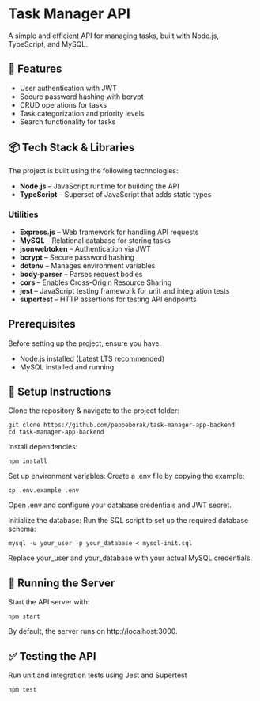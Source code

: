 # Task Manager API
A simple and efficient API for managing tasks, built with Node.js, TypeScript, and MySQL.

## 📌 Features
- User authentication with JWT
- Secure password hashing with bcrypt
- CRUD operations for tasks
- Task categorization and priority levels
- Search functionality for tasks

## 📦 Tech Stack & Libraries  
The project is built using the following technologies:
- **Node.js** – JavaScript runtime for building the API
- **TypeScript** – Superset of JavaScript that adds static types

### Utilities
- **Express.js** – Web framework for handling API requests
- **MySQL** – Relational database for storing tasks
- **jsonwebtoken** – Authentication via JWT
- **bcrypt** – Secure password hashing
- **dotenv** – Manages environment variables  
- **body-parser** – Parses request bodies  
- **cors** – Enables Cross-Origin Resource Sharing  
- **jest** – JavaScript testing framework for unit and integration tests
- **supertest** – HTTP assertions for testing API endpoints

## Prerequisites
Before setting up the project, ensure you have:
- Node.js installed (Latest LTS recommended)
- MySQL installed and running


## 🚀 Setup Instructions
Clone the repository & navigate to the project folder:

```
git clone https://github.com/peppeborak/task-manager-app-backend
cd task-manager-app-backend
```

Install dependencies:

```
npm install
```

Set up environment variables:
Create a .env file by copying the example:

```
cp .env.example .env
```


Open .env and configure your database credentials and JWT secret.

Initialize the database:
Run the SQL script to set up the required database schema:
```
mysql -u your_user -p your_database < mysql-init.sql
```
Replace your_user and your_database with your actual MySQL credentials.

##  🏃 Running the Server
Start the API server with:
```
npm start
```
By default, the server runs on http://localhost:3000.

## ✅ Testing the API
Run unit and integration tests using Jest and Supertest

```
npm test
```

